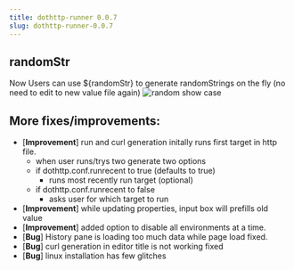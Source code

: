 ```yaml
---
title: dothttp-runner 0.0.7
slug: dothttp-runner-0.0.7
---
```


## randomStr
Now Users can use ${randomStr} to generate randomStrings on the fly (no need to edit to new value file again)
![random show case](/img/randomshowcase.png)


## More fixes/improvements:

- [**Improvement**] run and curl generation initally runs first target in http file.
    - when user runs/trys two generate two options
    - if dothttp.conf.runrecent  to true (defaults to true)
        - runs most recently run target (optional)
    - if dothttp.conf.runrecent  to false
        - asks user for which target to run
- [**Improvement**] while updating properties, input box will prefills old value
- [**Improvement**] added option to disable all environments at a time.
- [**Bug**] History pane is loading too much data while page load fixed.
- [**Bug**] curl generation in editor title is not working fixed
- [**Bug**] linux installation has few glitches 